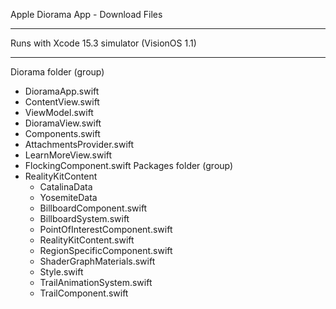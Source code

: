Apple Diorama App - Download Files

- - - -

Runs with Xcode 15.3 simulator (VisionOS 1.1)

- - - -

Diorama folder (group)
  * DioramaApp.swift
  * ContentView.swift
  * ViewModel.swift
  * DioramaView.swift
  * Components.swift
  * AttachmentsProvider.swift
  * LearnMoreView.swift
  * FlockingComponent.swift
Packages folder (group)
  * RealityKitContent
    * CatalinaData
    * YosemiteData
    * BillboardComponent.swift
    * BillboardSystem.swift
    * PointOfInterestComponent.swift
    * RealityKitContent.swift
    * RegionSpecificComponent.swift
    * ShaderGraphMaterials.swift
    * Style.swift
    * TrailAnimationSystem.swift
    * TrailComponent.swift
